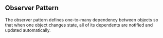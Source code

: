
## Observer Pattern
The observer pattern defines one-to-many dependency 
between objects so that when one object changes state, all of 
its dependents are notified and updated automatically.